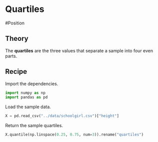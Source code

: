 
# Quartiles

#Position

## Theory

The **quartiles** are the three values that separate a sample into four even parts.

## Recipe

Import the dependencies.

```python
import numpy as np
import pandas as pd
```

Load the sample data.

```python
X = pd.read_csv("../data/schoolgirl.csv")["height"]
```

Return the sample quartiles.

```python
X.quantile(np.linspace(0.25, 0.75, num=3)).rename("quartiles")
```
